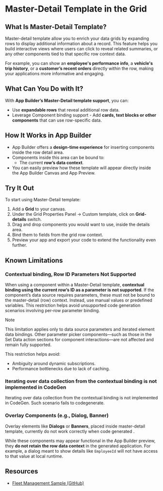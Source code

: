 # Master-Detail Template in the Grid

## What Is Master-Detail Template?

Master-detail template allow you to enrich your data grids by expanding rows to display additional information about a record. This feature helps you build interactive views where users can click to reveal related summaries, or any other components tied to that specific row context data.

For example, you can show an **employee's performance info**, a **vehicle's trip history**, or a **customer’s recent orders** directly within the row, making your applications more informative and engaging.

## What Can You Do with It?

With **App Builder’s Master-Detail template support**, you can:

* Use **expandable rows** that reveal additional row data.
* Leverage Component binding support - Add **cards, text blocks or other components** that can use row-specific data.

## How It Works in App Builder

* App Builder offers a **design-time experience** for inserting components inside the row detail area.
* Components inside this area can be bound to:
  * The current **row’s data context**.
* You can easily preview how these template will appear directly inside the App Builder Canvas and App Preview.

## Try It Out

To start using Master-Detail template:

1. Add a **Grid** to your canvas.
2. Under the Grid Properties Panel -> Custom template, click on **Grid-details** switch.
3. Drag and drop components you would want to use, inside the details area.
4. Bind them to fields from the grid row context.
5. Preview your app and export your code to extend the functionality even further.

## Known Limitations
### Contextual binding, Row ID Parameters Not Supported

When using a component within a Master-Detail template, **contextual binding using the current row’s ID as a parameter is not supported**. If the component’s data source requires parameters, these must not be bound to the master-detail (row) context. Instead, use manual values or predefined variables. This restriction helps avoid unsupported code generation scenarios involving per-row parameter binding.

> [!NOTE]
> This limitation applies only to data source parameters and iterated element data bindings. Other parameter picker components—such as those in the Set Data action sections for component interactions—are not affected and remain fully supported.

This restriction helps avoid:
- Ambiguity around dynamic subscriptions.
- Performance bottlenecks due to lack of caching.

### Iterating over data collection from the contextual binding is not implemented in CodeGen

Iterating over data collection from the contextual binding is not implemented in CodeGen. Such scenario fails to codegenerate.

### Overlay Components (e.g., Dialog, Banner)

Overlay elements like **Dialogs** or **Banners**, placed inside master-detail template, currently do not work correctly when code generated .

While these components may appear functional in the App Builder preview, they **do not retain the row data context** in the generated application. For example, a dialog meant to show details like `EmployeeId` will not have access to that value at local runtime.

## Resources

* [Fleet Management Sample (GitHub)](https://www.infragistics.com/products/ignite-ui-angular/grid-samples)